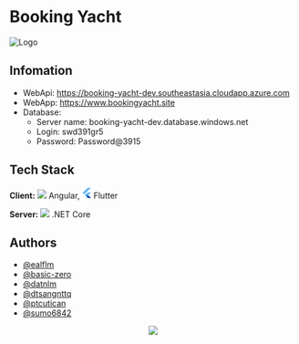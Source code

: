 
# Booking Yacht

![Logo](https://github.com/ealflm/tools/blob/main/Booking%20Yacht.png?raw=true)

## Infomation

- WebApi: https://booking-yacht-dev.southeastasia.cloudapp.azure.com
- WebApp: https://www.bookingyacht.site
- Database: 
    + Server name: booking-yacht-dev.database.windows.net
    + Login: swd391gr5
    + Password: Password@3915


## Tech Stack

**Client:**  <img src="https://avatars.githubusercontent.com/u/139426?s=200&v=4" height="20"> Angular, <img src="https://raw.githubusercontent.com/dnfield/flutter_svg/7d374d7107561cbd906d7c0ca26fef02cc01e7c8/example/assets/flutter_logo.svg?sanitize=true" height="20"> Flutter

**Server:** <img src="https://github.com/ealflm/tools/blob/main/dot-net-core-7.png?raw=true" height="20"> .NET Core

  
## Authors

- [@ealflm](https://www.github.com/ealflm)
- [@basic-zero](https://www.github.com/basic-zero)
- [@datnlm](https://www.github.com/datnlm)
- [@dtsangnttq](https://www.github.com/dtsangnttq)
- [@ptcutican](https://www.github.com/ptcutican)
- [@sumo6842](https://www.github.com/sumo6842)

<p align="center">
<img src="https://octodex.github.com/images/surftocat.png" width="400">
</p>
